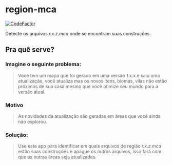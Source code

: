 # region-mca
[![CodeFactor](https://www.codefactor.io/repository/github/wllr9505/region-mca/badge)](https://www.codefactor.io/repository/github/wllr9505/region-mca)

Detecte os arquivos *r.x.z.mca* onde se encontram suas construções.

## Pra quê serve?
### Imagine o seguinte problema:
> Você tem um mapa que foi gerado em uma versão 1.x.x e saiu uma atualização, você atualiza mas os novos itens, biomas, vilas não estão próximos de sua casa mesmo que você otimize seu mundo para a versão atual.
### Motivo
> As novidades da atualização são geradas em áreas que você ainda não explorou.
### Solução:
> Use este app para identificar em quais arquivos de região *r.x.z.mca* estão suas construções e apague os outros arquivos, isso fará com que as outras áreas seja atualizadas.
